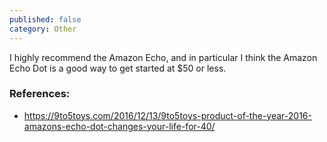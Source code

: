 ```yaml
---
published: false
category: Other
---
```


I highly recommend the Amazon Echo, and in particular I think the Amazon Echo Dot is a good way to get started at $50 or less. 

### References:
- https://9to5toys.com/2016/12/13/9to5toys-product-of-the-year-2016-amazons-echo-dot-changes-your-life-for-40/
